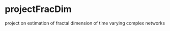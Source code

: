 projectFracDim
==============

project on estimation of fractal dimension of time varying complex networks
